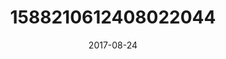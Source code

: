 ---
title: "1588210612408022044"
cover: "2017-08-24 14.38.00 1588210612408022044_46248401"
photo: "2017-08-24 14.38.00 1588210612408022044_46248401"
date: "2017-08-24"
type: "photo"
---
